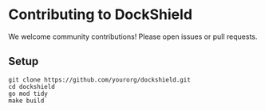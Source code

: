 # Contributing to DockShield
We welcome community contributions! Please open issues or pull requests.

## Setup
```
git clone https://github.com/yourorg/dockshield.git
cd dockshield
go mod tidy
make build
```
